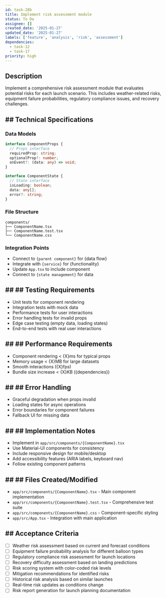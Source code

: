 ```yaml
---
id: task-28b
title: Implement risk assessment module
status: To Do
assignee: []
created_date: '2025-01-27'
updated_date: '2025-01-27'
labels: ['feature', 'analysis', 'risk', 'assessment']
dependencies:
  - task-12
  - task-17
priority: high
---
```


## Description

Implement a comprehensive risk assessment module that evaluates potential risks for each launch scenario. This includes weather-related risks, equipment failure probabilities, regulatory compliance issues, and recovery challenges.

## ## Technical Specifications

### Data Models
```typescript
interface ComponentProps {
  // Props interface
  requiredProp: string;
  optionalProp?: number;
  onEvent?: (data: any) => void;
}

interface ComponentState {
  // State interface
  isLoading: boolean;
  data: any[];
  error?: string;
}
```

### File Structure
```
components/
├── ComponentName.tsx
├── ComponentName.test.tsx
└── ComponentName.css
```

### Integration Points
- Connect to `{parent component}` for {data flow}
- Integrate with `{service}` for {functionality}
- Update `App.tsx` to include component
- Connect to `{state management}` for data

## ## ## Testing Requirements
- Unit tests for component rendering
- Integration tests with mock data
- Performance tests for user interactions
- Error handling tests for invalid props
- Edge case testing (empty data, loading states)
- End-to-end tests with real user interactions

## ## ## Performance Requirements
- Component rendering < {X}ms for typical props
- Memory usage < {X}MB for large datasets
- Smooth interactions ({X}fps)
- Bundle size increase < {X}KB ({dependencies})

## ## ## Error Handling
- Graceful degradation when props invalid
- Loading states for async operations
- Error boundaries for component failures
- Fallback UI for missing data

## ## ## Implementation Notes
- Implement in `app/src/components/{ComponentName}.tsx`
- Use Material-UI components for consistency
- Include responsive design for mobile/desktop
- Add accessibility features (ARIA labels, keyboard nav)
- Follow existing component patterns

## ## ## Files Created/Modified
- `app/src/components/{ComponentName}.tsx` - Main component implementation
- `app/src/components/{ComponentName}.test.tsx` - Comprehensive test suite
- `app/src/components/{ComponentName}.css` - Component-specific styling
- `app/src/App.tsx` - Integration with main application

## ## Acceptance Criteria
- [ ] Weather risk assessment based on current and forecast conditions
- [ ] Equipment failure probability analysis for different balloon types
- [ ] Regulatory compliance risk assessment for launch locations
- [ ] Recovery difficulty assessment based on landing predictions
- [ ] Risk scoring system with color-coded risk levels
- [ ] Mitigation recommendations for identified risks
- [ ] Historical risk analysis based on similar launches
- [ ] Real-time risk updates as conditions change
- [ ] Risk report generation for launch planning documentation 
